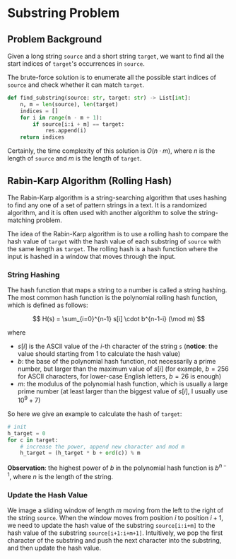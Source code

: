 # Substring Problem

## Problem Background

Given a long string `source` and a short string `target`, we want to find all the start indices of `target`'s occurrences in `source`.

The brute-force solution is to enumerate all the possible start indices of `source` and check whether it can match `target`.

```python
def find_substring(source: str, target: str) -> List[int]:
    n, m = len(source), len(target)
    indices = []
    for i in range(n - m + 1):
        if source[i:i + m] == target:
            res.append(i)
    return indices
```

Certainly, the time complexity of this solution is $O(n \cdot m)$, where $n$ is the length of `source` and $m$ is the length of `target`.

## Rabin-Karp Algorithm (Rolling Hash)

The Rabin-Karp algorithm is a string-searching algorithm that uses hashing to find any one of a set of pattern strings in a text. It is a randomized algorithm, and it is often used with another algorithm to solve the string-matching problem.

The idea of the Rabin-Karp algorithm is to use a rolling hash to compare the hash value of `target` with the hash value of each substring of `source` with the same length as `target`. The rolling hash is a hash function where the input is hashed in a window that moves through the input.

### String Hashing

The hash function that maps a string to a number is called a string hashing. The most common hash function is the polynomial rolling hash function, which is defined as follows:

$$ H(s) = \sum_{i=0}^{n-1} s[i] \cdot b^{n-1-i} (\mod m) $$

where

- $s[i]$ is the ASCII value of the $i$-th character of the string `s` (**notice**: the value should starting from 1 to calculate the hash value)
- $b$: the base of the polynomial hash function, not necessarily a prime number, but larger than the maximum value of $s[i]$ (for example, $b = 256$ for ASCII characters, for lower-case English letters, $b = 26$ is enough)
- $m$: the modulus of the polynomial hash function, which is usually a large prime number (at least larger than the biggest value of $s[i]$, I usually use $10^9 + 7$)

So here we give an example to calculate the hash of `target`:

```python
# init
h_target = 0
for c in target:
    # increase the power, append new character and mod m
    h_target = (h_target * b + ord(c)) % m
```

**Observation**: the highest power of $b$ in the polynomial hash function is $b^{n-1}$, where $n$ is the length of the string.

### Update the Hash Value

We image a sliding window of length $m$ moving from the left to the right of the string `source`. When the window moves from position $i$ to position $i+1$, we need to update the hash value of the substring `source[i:i+m]` to the hash value of the substring `source[i+1:i+m+1]`. Intuitively, we pop the first character of the substring and push the next character into the substring, and then update the hash value.
